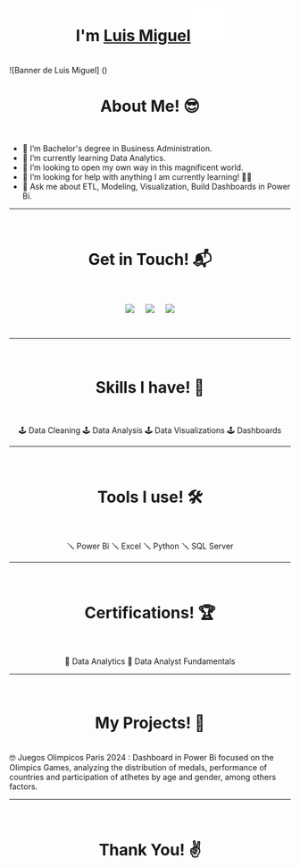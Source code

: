 <h1 align="center">I'm <a href="https://github.com/Lumikter">Luis Miguel<a><img src="https://github.com/Kathryn-Jie/Kathryn-Jie/blob/main/wave.gif" width="60px"/></h1>
<Br>
![Banner de Luis Miguel] ()
<Br>
<h1 align="center">About Me! 😎</h1>
<Br>
  
- 🔭 I’m Bachelor's degree in Business Administration.
- 🌱 I’m currently learning Data Analytics.
- 👯 I’m looking to open my own way in this magnificent world.
- 🤔 I’m looking for help with anything I am currently learning! 😶‍🌫️
- 💬 Ask me about ETL, Modeling, Visualization, Build Dashboards in Power Bi.

<hr>
<Br>
<h1 align="center">Get in Touch! 📬</h1>
<Br>
<p align="center">
<a href="https://www.linkedin.com/in/luismiguel-lote" target="blank"><img align="center" src="https://img.shields.io/badge/Luis Miguel-0077B5?style=for-the-badge&logo=linkedin&logoColor=white" /></a> &nbsp;&nbsp;&nbsp;  <a href="mailto:lmiguel.lt@gmail.com" target="blank"><img align="center" src="https://img.shields.io/badge/lmiguel.lt@gmail.com-D14836?style=for-the-badge&logo=gmail&logoColor=white" /></a>    &nbsp;&nbsp;&nbsp;       <a href="https://www.github.com/Lumikter" target="blank"><img align="center" src="https://img.shields.io/badge/Lumikter-100000?style=for-the-badge&logo=github&logoColor=white" /></a>
</p>

<Br>
<hr>
<Br>
<h1 align="center">Skills I have! 🤖</h1>
<Br>
<p align="center">
🕹️ Data Cleaning
🕹️ Data Analysis
🕹️ Data Visualizations
🕹️ Dashboards
<hr>
<Br>
<h1 align="center">Tools I use! 🛠️</h1>
<Br>
<p align="center">
🪛 Power Bi
🪛 Excel
🪛 Python
🪛 SQL Server
<Br>
<hr>
<Br>

<h1 align="center">Certifications! 🏆</h1>
<Br>
<p align="center">
🏅 Data Analytics 
🏅 Data Analyst Fundamentals
<Br>
<hr>
<Br>
<h1 align="center">My Projects! 📎</h1>
<Br>
🤓 Juegos Olimpicos Paris 2024 : Dashboard in Power Bi focused on the Olimpics Games, analyzing the distribution of medals, performance of countries and participation of atlhetes by age and gender, among others factors.


<Br>
<hr>
<Br>
<h1 align="center">Thank You! ✌️ </h1>
<Br>
